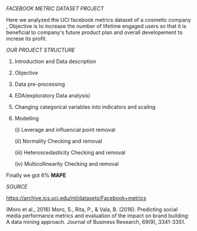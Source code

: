 *FACEBOOK METRIC DATASET PROJECT*

Here we analyzed the UCI facebook metrics dataset of a cosmetic company , Objective is to increase the number of lifetime engaged users 
so that it is beneficial to company's future product plan and overall developement to increse its profit. 



*OUR PROJECT STRUCTURE*

1. Introduction and Data description
2. Objective
3. Data pre-processing
4. EDA(exploratory Data analysis)
5. Changing categorical variables into indicators and scaling
6. Modelling
     
    (i)  Leverage and influencial point removal
    
    (ii) Normality Checking and removal
    
   (iii) Heteroscedasticity Checking and removal
   
   (iv)  Multicollinearity Checking and removal
     
Finally we got 6% **MAPE**
 
 *SOURCE*
 
 https://archive.ics.uci.edu/ml/datasets/Facebook+metrics

(Moro et al., 2016) Moro, S., Rita, P., & Vala, B. (2016). Predicting social media performance metrics and evaluation of the impact on brand building: A data mining approach. Journal of Business Research, 69(9), 3341-3351.

